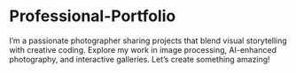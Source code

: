 # Professional-Portfolio
I’m a passionate photographer sharing projects that blend visual storytelling with creative coding. Explore my work in image processing, AI-enhanced photography, and interactive galleries.  Let’s create something amazing!
